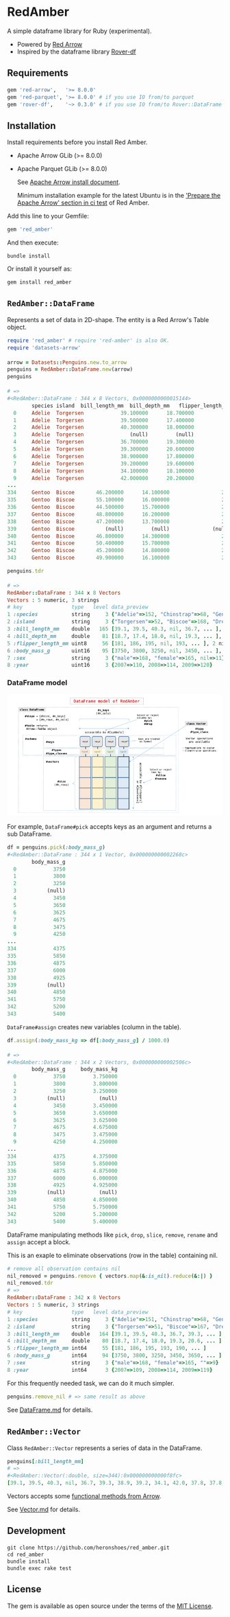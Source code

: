 # RedAmber

A simple dataframe library for Ruby (experimental).

- Powered by [Red Arrow](https://github.com/apache/arrow/tree/master/ruby/red-arrow)
- Inspired by the dataframe library [Rover-df](https://github.com/ankane/rover)

## Requirements

```ruby
gem 'red-arrow',   '>= 8.0.0'
gem 'red-parquet', '>= 8.0.0' # if you use IO from/to parquet
gem 'rover-df',    '~> 0.3.0' # if you use IO from/to Rover::DataFrame
```

## Installation

Install requirements before you install Red Amber.

- Apache Arrow GLib (>= 8.0.0)
- Apache Parquet GLib (>= 8.0.0)

  See [Apache Arrow install document](https://arrow.apache.org/install/).
  
  Minimum installation example for the latest Ubuntu is in the ['Prepare the Apache Arrow' section in ci test](https://github.com/heronshoes/red_amber/blob/master/.github/workflows/test.yml) of Red Amber.

Add this line to your Gemfile:

```ruby
gem 'red_amber'
```

And then execute:

```shell
bundle install
```

Or install it yourself as:

```shell
gem install red_amber
```

## `RedAmber::DataFrame`

Represents a set of data in 2D-shape. The entity is a Red Arrow's Table object. 

```ruby
require 'red_amber' # require 'red-amber' is also OK.
require 'datasets-arrow'

arrow = Datasets::Penguins.new.to_arrow
penguins = RedAmber::DataFrame.new(arrow)
penguins

# =>
#<RedAmber::DataFrame : 344 x 8 Vectors, 0x0000000000015144>                 
        species island  bill_length_mm  bill_depth_mm   flipper_length_mm   body_mass_g      sex     year                                                 
  0     Adelie  Torgersen            39.100000      18.700000                 181           3750     male    2007
  1     Adelie  Torgersen            39.500000      17.400000                 186           3800     female  2007
  2     Adelie  Torgersen            40.300000      18.000000                 195           3250     female  2007
  3     Adelie  Torgersen               (null)         (null)              (null)         (null)     (null)  2007
  4     Adelie  Torgersen            36.700000      19.300000                 193           3450     female  2007
  5     Adelie  Torgersen            39.300000      20.600000                 190           3650     male    2007
  6     Adelie  Torgersen            38.900000      17.800000                 181           3625     female  2007
  7     Adelie  Torgersen            39.200000      19.600000                 195           4675     male    2007
  8     Adelie  Torgersen            34.100000      18.100000                 193           3475     (null)  2007
  9     Adelie  Torgersen            42.000000      20.200000                 190           4250     (null)  2007
...
334     Gentoo  Biscoe       46.200000      14.100000                 217          4375      female  2009
335     Gentoo  Biscoe       55.100000      16.000000                 230          5850      male    2009
336     Gentoo  Biscoe       44.500000      15.700000                 217          4875      (null)  2009
337     Gentoo  Biscoe       48.800000      16.200000                 222          6000      male    2009
338     Gentoo  Biscoe       47.200000      13.700000                 214          4925      female  2009
339     Gentoo  Biscoe          (null)         (null)              (null)        (null)      (null)  2009
340     Gentoo  Biscoe       46.800000      14.300000                 215          4850      female  2009
341     Gentoo  Biscoe       50.400000      15.700000                 222          5750      male    2009
342     Gentoo  Biscoe       45.200000      14.800000                 212          5200      female  2009
343     Gentoo  Biscoe       49.900000      16.100000                 213          5400      male    2009
```

```ruby
penguins.tdr

# =>
RedAmber::DataFrame : 344 x 8 Vectors
Vectors : 5 numeric, 3 strings
# key                type   level data_preview
1 :species           string     3 {"Adelie"=>152, "Chinstrap"=>68, "Gentoo"=>124}
2 :island            string     3 {"Torgersen"=>52, "Biscoe"=>168, "Dream"=>124}
3 :bill_length_mm    double   165 [39.1, 39.5, 40.3, nil, 36.7, ... ], 2 nils
4 :bill_depth_mm     double    81 [18.7, 17.4, 18.0, nil, 19.3, ... ], 2 nils
5 :flipper_length_mm uint8     56 [181, 186, 195, nil, 193, ... ], 2 nils
6 :body_mass_g       uint16    95 [3750, 3800, 3250, nil, 3450, ... ], 2 nils
7 :sex               string     3 {"male"=>168, "female"=>165, nil=>11}
8 :year              uint16     3 {2007=>110, 2008=>114, 2009=>120}
```

### DataFrame model
![dataframe model of RedAmber](doc/image/dataframe_model.png)

For example, `DataFrame#pick` accepts keys as an argument and returns a sub DataFrame.

```ruby
df = penguins.pick(:body_mass_g)
#<RedAmber::DataFrame : 344 x 1 Vector, 0x000000000002268c>
        body_mass_g
  0            3750
  1            3800
  2            3250
  3          (null)
  4            3450
  5            3650
  6            3625
  7            4675
  8            3475
  9            4250
...
334            4375
335            5850
336            4875
337            6000
338            4925
339          (null)
340            4850
341            5750
342            5200
343            5400
```

`DataFrame#assign` creates new variables (column in the table).

```ruby
df.assign(:body_mass_kg => df[:body_mass_g] / 1000.0)

# =>
#<RedAmber::DataFrame : 344 x 2 Vectors, 0x000000000002506c>
        body_mass_g     body_mass_kg
  0            3750         3.750000
  1            3800         3.800000
  2            3250         3.250000
  3          (null)           (null)
  4            3450         3.450000
  5            3650         3.650000
  6            3625         3.625000
  7            4675         4.675000
  8            3475         3.475000
  9            4250         4.250000
...
334            4375         4.375000
335            5850         5.850000
336            4875         4.875000
337            6000         6.000000
338            4925         4.925000
339          (null)           (null)
340            4850         4.850000
341            5750         5.750000
342            5200         5.200000
343            5400         5.400000
```

DataFrame manipulating methods like `pick`, `drop`, `slice`, `remove`, `rename` and `assign` accept a block.

This is an exaple to eliminate observations (row in the table) containing nil.

```ruby
# remove all observation contains nil
nil_removed = penguins.remove { vectors.map(&:is_nil).reduce(&:|) }
nil_removed.tdr
# =>
RedAmber::DataFrame : 342 x 8 Vectors
Vectors : 5 numeric, 3 strings
# key                type   level data_preview
1 :species           string     3 {"Adelie"=>151, "Chinstrap"=>68, "Gentoo"=>123}
2 :island            string     3 {"Torgersen"=>51, "Biscoe"=>167, "Dream"=>124}
3 :bill_length_mm    double   164 [39.1, 39.5, 40.3, 36.7, 39.3, ... ]
4 :bill_depth_mm     double    80 [18.7, 17.4, 18.0, 19.3, 20.6, ... ]
5 :flipper_length_mm int64     55 [181, 186, 195, 193, 190, ... ]
6 :body_mass_g       int64     94 [3750, 3800, 3250, 3450, 3650, ... ]
7 :sex               string     3 {"male"=>168, "female"=>165, ""=>9}
8 :year              int64      3 {2007=>109, 2008=>114, 2009=>119}
```

For this frequently needed task, we can do it much simpler.

```ruby
penguins.remove_nil # => same result as above
```

See [DataFrame.md](doc/DataFrame.md) for details.


## `RedAmber::Vector`

Class `RedAmber::Vector` represents a series of data in the DataFrame.

```ruby
penguins[:bill_length_mm]
# =>
#<RedAmber::Vector(:double, size=344):0x000000000000f8fc>
[39.1, 39.5, 40.3, nil, 36.7, 39.3, 38.9, 39.2, 34.1, 42.0, 37.8, 37.8, 41.1, ... ]
```

Vectors accepts some [functional methods from Arrow](https://arrow.apache.org/docs/cpp/compute.html).

See [Vector.md](doc/Vector.md) for details.

## Development

```shell
git clone https://github.com/heronshoes/red_amber.git
cd red_amber
bundle install
bundle exec rake test
```

## License

The gem is available as open source under the terms of the [MIT License](https://opensource.org/licenses/MIT).
